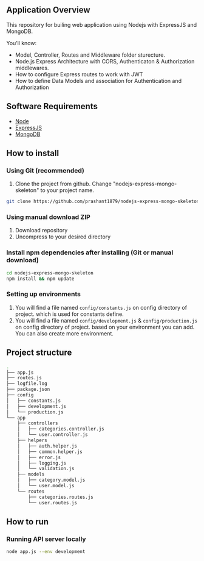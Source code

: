 ## Application Overview

This repository for builing web application using Nodejs with ExpressJS and MongoDB.

You’ll know:

- Model, Controller, Routes and Middleware folder sturecture.
- Node.js Express Architecture with CORS, Authenticaton & Authorization middlewares.
- How to configure Express routes to work with JWT
- How to define Data Models and association for Authentication and Authorization

## Software Requirements

- [Node](https://nodejs.org/en/download/)
- [ExpressJS](https://www.npmjs.com/package/express)
- [MongoDB](https://www.mongodb.com/)

## How to install

### Using Git (recommended)

1.  Clone the project from github. Change "nodejs-express-mongo-skeleton" to your project name.

```bash
git clone https://github.com/prashant1879/nodejs-express-mongo-skeleton.git ./nodejs-express-mongo-skeleton
```

### Using manual download ZIP

1.  Download repository
2.  Uncompress to your desired directory

### Install npm dependencies after installing (Git or manual download)

```bash
cd nodejs-express-mongo-skeleton
npm install && npm update
```

### Setting up environments

1.  You will find a file named `config/constants.js` on config directory of project. which is used for constants define.
2.  You will find a file named `config/development.js` & `config/production.js` on config directory of project. based on your environment you can add. You can also create more environment.

## Project structure

```sh
.
├── app.js
├── routes.js
├── logfile.log
├── package.json
├── config
│   ├── constants.js
│   ├── development.js
│   └── production.js
└── app
    ├── controllers
    │   ├── categories.controller.js
    │   └── user.controller.js
    ├── helpers
    │   ├── auth.helper.js
    │   ├── common.helper.js
    │   ├── error.js
    │   ├── logging.js
    │   └── validation.js
    ├── models
    │   ├── category.model.js
    │   └── user.model.js
    └── routes
        ├── categories.routes.js
        └── user.routes.js

```

## How to run

### Running API server locally

```bash
node app.js --env development
```
